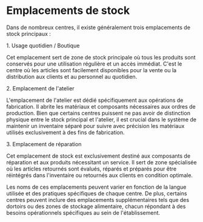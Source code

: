 # Emplacements de stock

Dans de nombreux centres, il existe généralement trois emplacements de stock principaux :

1\.     Usage quotidien / Boutique

Cet emplacement sert de zone de stock principale où tous les produits sont conservés pour une utilisation régulière et un accès immédiat. C'est le centre où les articles sont facilement disponibles pour la vente ou la distribution aux clients et au personnel au quotidien.

2\.     Emplacement de l'atelier

L'emplacement de l'atelier est dédié spécifiquement aux opérations de fabrication. Il abrite les matériaux et composants nécessaires aux ordres de production. Bien que certains centres puissent ne pas avoir de distinction physique entre le stock principal et l'atelier, il est crucial dans le système de maintenir un inventaire séparé pour suivre avec précision les matériaux utilisés exclusivement à des fins de fabrication.

3\.     Emplacement de réparation

Cet emplacement de stock est exclusivement destiné aux composants de réparation et aux produits nécessitant un service. Il sert de zone spécialisée où les articles retournés sont évalués, réparés et préparés pour être réintégrés dans l'inventaire ou retournés aux clients en condition optimale.

Les noms de ces emplacements peuvent varier en fonction de la langue utilisée et des pratiques spécifiques de chaque centre. De plus, certains centres peuvent inclure des emplacements supplémentaires tels que des dortoirs ou des zones de stockage alimentaire, chacun répondant à des besoins opérationnels spécifiques au sein de l'établissement.
